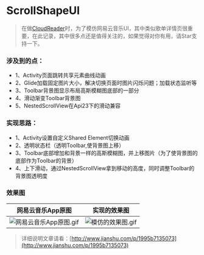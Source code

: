# ScrollShapeUI
> 在做[CloudReader](https://github.com/youlookwhat/CloudReader)时，为了模仿网易云音乐UI，其中类似歌单详情页很重要，在此记录，其中很多点还是值得关注的，如果觉得对你有用，请Star支持一下。

### 涉及到的点：
 - 1、Activity页面跳转共享元素曲线动画
 - 2、Glide加载固定图片大小，解决切换页面时图片闪烁问题；加载状态监听等
 - 3、Toolbar背景图显示布局高斯模糊图底部的一部分
 - 4、滑动渐变Toolbar背景图
 - 5、NestedScrollView在Api23下的滑动兼容
 
### 实现思路：
- 1、Activity设置自定义Shared Element切换动画
- 2、透明状态栏（透明Toolbar,使背景图上移）
- 3、Toolbar底部增加和背景一样的高斯模糊图，并上移图片（为了使背景图的底部作为Toolbar的背景）
- 4、上下滑动，通过NestedScrollView拿到移动的高度，同时调整Toolbar的背景图透明度

### 效果图
|网易云音乐App原图|实现的效果图|
|:--:|:--:|
| ![网易云音乐App原图.gif](https://github.com/youlookwhat/ScrollShapeUI/blob/master/pic/yuan.gif)| ![模仿的效果图.gif](https://github.com/youlookwhat/ScrollShapeUI/blob/master/pic/scrollshapeui.gif) |


> 详细说明文章请看：[http://www.jianshu.com/p/1995b7135073](http://www.jianshu.com/p/1995b7135073)

